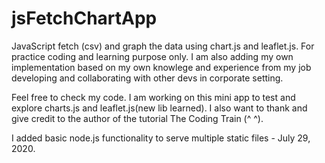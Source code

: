 # jsFetchChartApp

JavaScript fetch (csv) and graph the data using chart.js and leaflet.js. For practice coding and learning purpose only. I am also adding my own implementation based on my own knowlege and experience from my job developing and collaborating with other devs in corporate setting.

Feel free to check my code. I am working on this mini app to test and explore charts.js and leaflet.js(new lib learned). I also want to thank and give credit to the author of the tutorial The Coding Train (^ ^).

I added basic node.js functionality to serve multiple static files - July 29, 2020.
